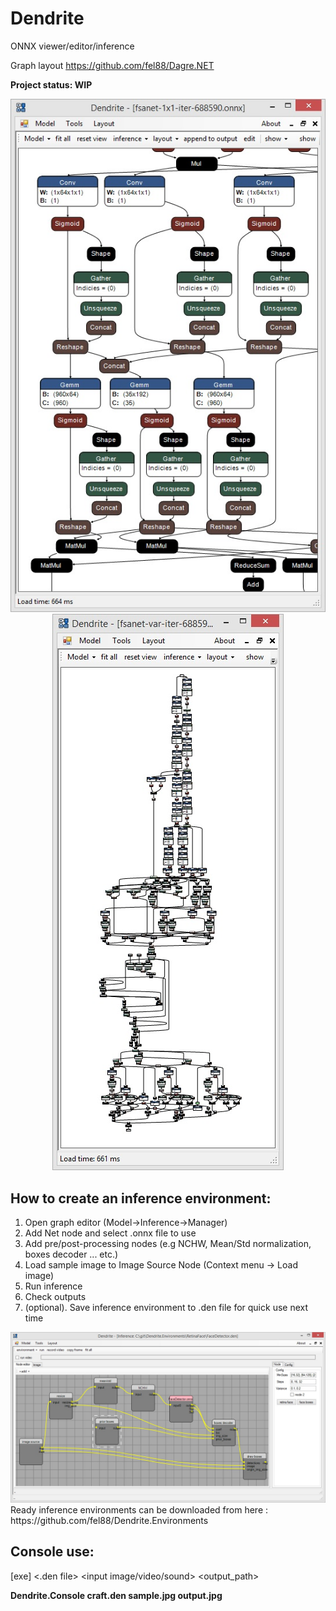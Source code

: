 # Dendrite
ONNX viewer/editor/inference

Graph layout https://github.com/fel88/Dagre.NET

**Project status: WIP**
<p align="center">
 <img src="imgs/5.jpg"/>  <img src="imgs/4.jpg"/>
</p>

## How to create an inference environment:

1. Open graph editor  (Model->Inference->Manager)
2. Add Net node and select .onnx file to use
3. Add pre/post-processing nodes (e.g NCHW, Mean/Std normalization, boxes decoder ... etc.)
4. Load sample image to Image Source Node (Context menu -> Load image)
5. Run inference
6. Check outputs
7. (optional). Save inference environment to .den file for quick use next time

<img src="imgs/6.jpg"/>
Ready inference environments can be downloaded from here : https://github.com/fel88/Dendrite.Environments

## Console use:

[exe] <.den file> <input image/video/sound>  <output_path>

**Dendrite.Console craft.den sample.jpg output.jpg**
